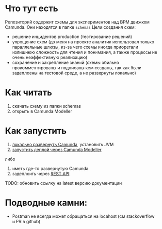 # Что тут есть
Репозиторий содержит схемы для экспериментов над BPM движком Camunda. Они находятся в папке `schemas`
Цели создания схем:
- решение инцидентов production (тестирование решений)
- упрощение схем (до меня на проекте аналитик использовал только параллельные шлюзы, из-за чего схемы иногда приоретали излишнюю сложность для чтения и понимания, а также процессы не очень неэффективную реализацию)
- сохранение и закрепление знаний (схемы обильно прокомментированы и подписаны кем созданы, так как были задеплоены на тестовой среде, а не развернуты локально)

# Как читать
 1. скачать схему из папки schemas
 1. открыть в Camunda Modeller
 
 # Как запустить
 1. [локально развернуть Camunda](https://docs.camunda.org/get-started/quick-start/install/), установить JVM
 1. [запустить деплой через Camunda Modeller](https://docs.camunda.org/get-started/quick-start/deploy/#use-the-camunda-modeler-to-deploy-the-process)
 
 либо
 
 1. иметь где-то развернутую Сamunda
 1. задеплоить через [REST API](https://docs.camunda.org/manual/7.9/reference/rest/deployment/post-deployment/)
 
 TODO: обновить ссылку на latest версию документации 
 
# Подводные камни: 
 - Postman не всегда может обращаться на locahost (см stackoverflow и PR в github)
 
